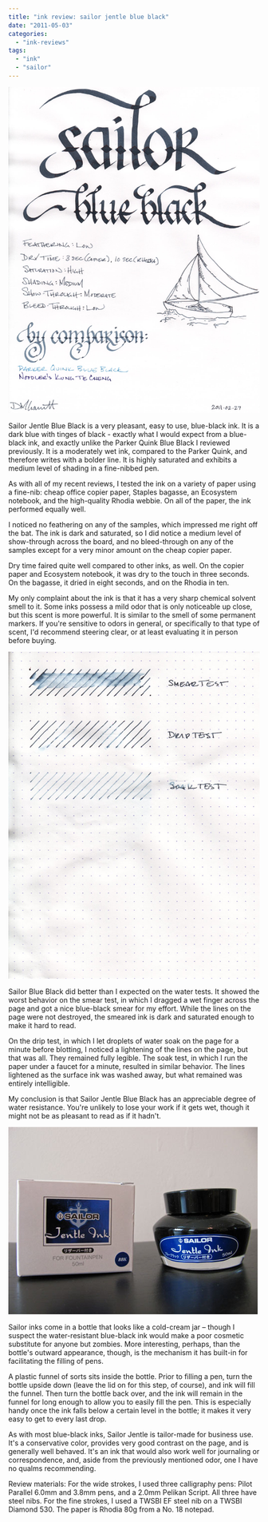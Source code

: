 ```yaml
---
title: "ink review: sailor jentle blue black"
date: "2011-05-03"
categories: 
  - "ink-reviews"
tags: 
  - "ink"
  - "sailor"
---
```


![](sailor-blue-black.jpg)

Sailor Jentle Blue Black is a very pleasant, easy to use, blue-black ink. It is a dark blue with tinges of black - exactly what I would expect from a blue-black ink, and exactly unlike the Parker Quink Blue Black I reviewed previously. It is a moderately wet ink, compared to the Parker Quink, and therefore writes with a bolder line. It is highly saturated and exhibits a medium level of shading in a fine-nibbed pen.

  

As with all of my recent reviews, I tested the ink on a variety of paper using a fine-nib: cheap office copier paper, Staples bagasse, an Ecosystem notebook, and the high-quality Rhodia webbie. On all of the paper, the ink performed equally well.

  

I noticed no feathering on any of the samples, which impressed me right off the bat. The ink is dark and saturated, so I did notice a medium level of show-through across the board, and no bleed-through on any of the samples except for a very minor amount on the cheap copier paper.

  

Dry time faired quite well compared to other inks, as well. On the copier paper and Ecosystem notebook, it was dry to the touch in three seconds. On the bagasse, it dried in eight seconds, and on the Rhodia in ten.

  

My only complaint about the ink is that it has a very sharp chemical solvent smell to it. Some inks possess a mild odor that is only noticeable up close, but this scent is more powerful. It is similar to the smell of some permanent markers. If you're sensitive to odors in general, or specifically to that type of scent, I'd recommend steering clear, or at least evaluating it in person before buying.


![](sailor-blue-black-water-test.jpg)

  

Sailor Blue Black did better than I expected on the water tests. It showed the worst behavior on the smear test, in which I dragged a wet finger across the page and got a nice blue-black smear for my effort. While the lines on the page were not destroyed, the smeared ink is dark and saturated enough to make it hard to read.

  

On the drip test, in which I let droplets of water soak on the page for a minute before blotting, I noticed a lightening of the lines on the page, but that was all. They remained fully legible. The soak test, in which I run the paper under a faucet for a minute, resulted in similar behavior. The lines lightened as the surface ink was washed away, but what remained was entirely intelligible.

  

My conclusion is that Sailor Jentle Blue Black has an appreciable degree of water resistance. You're unlikely to lose your work if it gets wet, though it might not be as pleasant to read as if it hadn't.

  

  

![](sailor-blue-black-bottle.JPG)

Sailor inks come in a bottle that looks like a cold-cream jar – though I suspect the water-resistant blue-black ink would make a poor cosmetic substitute for anyone but zombies. More interesting, perhaps, than the bottle's outward appearance, though, is the mechanism it has built-in for facilitating the filling of pens.

  

A plastic funnel of sorts sits inside the bottle. Prior to filling a pen, turn the bottle upside down (leave the lid on for this step, of course), and ink will fill the funnel. Then turn the bottle back over, and the ink will remain in the funnel for long enough to allow you to easily fill the pen. This is especially handy once the ink falls below a certain level in the bottle; it makes it very easy to get to every last drop.

  

As with most blue-black inks, Sailor Jentle is tailor-made for business use. It's a conservative color, provides very good contrast on the page, and is generally well behaved. It's an ink that would also work well for journaling or correspondence, and, aside from the previously mentioned odor, one I have no qualms recommending.

  

Review materials: For the wide strokes, I used three calligraphy pens: Pilot Parallel 6.0mm and 3.8mm pens, and a 2.0mm Pelikan Script. All three have steel nibs. For the fine strokes, I used a TWSBI EF steel nib on a TWSBI Diamond 530. The paper is Rhodia 80g from a No. 18 notepad.
